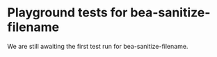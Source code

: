 # Playground tests for bea-sanitize-filename
We are still awaiting the first test run for bea-sanitize-filename.
